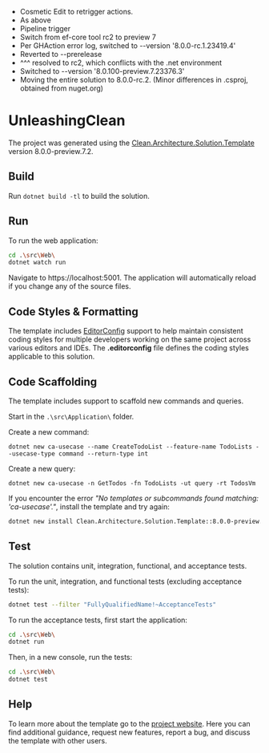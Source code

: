 ﻿- Cosmetic Edit to retrigger actions.
- As above
- Pipeline trigger
- Switch from ef-core tool rc2 to preview 7
- Per GHAction error log, switched to --version '8.0.0-rc.1.23419.4'
- Reverted to --prerelease
- ^^^ resolved to rc2, which conflicts with the .net environment
- Switched to --version '8.0.100-preview.7.23376.3'
- Moving the entire solution to 8.0.0-rc.2. (Minor differences in .csproj, obtained from nuget.org)

# UnleashingClean

The project was generated using the [Clean.Architecture.Solution.Template](https://github.com/jasontaylordev/UnleashingClean) version 8.0.0-preview.7.2.

## Build

Run `dotnet build -tl` to build the solution.

## Run

To run the web application:

```bash
cd .\src\Web\
dotnet watch run
```

Navigate to https://localhost:5001. The application will automatically reload if you change any of the source files.

## Code Styles & Formatting

The template includes [EditorConfig](https://editorconfig.org/) support to help maintain consistent coding styles for multiple developers working on the same project across various editors and IDEs. The **.editorconfig** file defines the coding styles applicable to this solution.

## Code Scaffolding

The template includes support to scaffold new commands and queries.

Start in the `.\src\Application\` folder.

Create a new command:

```
dotnet new ca-usecase --name CreateTodoList --feature-name TodoLists --usecase-type command --return-type int
```

Create a new query:

```
dotnet new ca-usecase -n GetTodos -fn TodoLists -ut query -rt TodosVm
```

If you encounter the error *"No templates or subcommands found matching: 'ca-usecase'."*, install the template and try again:

```bash
dotnet new install Clean.Architecture.Solution.Template::8.0.0-preview.7.2
```

## Test

The solution contains unit, integration, functional, and acceptance tests.

To run the unit, integration, and functional tests (excluding acceptance tests):
```bash
dotnet test --filter "FullyQualifiedName!~AcceptanceTests"
```

To run the acceptance tests, first start the application:

```bash
cd .\src\Web\
dotnet run
```

Then, in a new console, run the tests:
```bash
cd .\src\Web\
dotnet test
```

## Help
To learn more about the template go to the [project website](https://github.com/JasonTaylorDev/UnleashingClean). Here you can find additional guidance, request new features, report a bug, and discuss the template with other users.